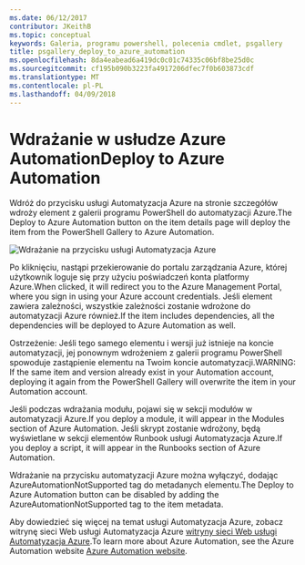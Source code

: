 ```yaml
---
ms.date: 06/12/2017
contributor: JKeithB
ms.topic: conceptual
keywords: Galeria, programu powershell, polecenia cmdlet, psgallery
title: psgallery_deploy_to_azure_automation
ms.openlocfilehash: 8da4eabead6a419dc0c01c74335c06bf8be25d0c
ms.sourcegitcommit: cf195b090b3223fa4917206dfec7f0b603873cdf
ms.translationtype: MT
ms.contentlocale: pl-PL
ms.lasthandoff: 04/09/2018
---
```

<a name="deploy-to-azure-automation"></a><span data-ttu-id="ceb06-103">Wdrażanie w usłudze Azure Automation</span><span class="sxs-lookup"><span data-stu-id="ceb06-103">Deploy to Azure Automation</span></span>
===========================

<span data-ttu-id="ceb06-104">Wdróż do przycisku usługi Automatyzacja Azure na stronie szczegółów wdroży element z galerii programu PowerShell do automatyzacji Azure.</span><span class="sxs-lookup"><span data-stu-id="ceb06-104">The Deploy to Azure Automation button on the item details page will deploy the item from the PowerShell Gallery to Azure Automation.</span></span>

![Wdrażanie na przycisku usługi Automatyzacja Azure](Images/DeployToAzureAutomationButton.png)

<span data-ttu-id="ceb06-106">Po kliknięciu, nastąpi przekierowanie do portalu zarządzania Azure, której użytkownik loguje się przy użyciu poświadczeń konta platformy Azure.</span><span class="sxs-lookup"><span data-stu-id="ceb06-106">When clicked, it will redirect you to the Azure Management Portal, where you sign in using your Azure account credentials.</span></span>
<span data-ttu-id="ceb06-107">Jeśli element zawiera zależności, wszystkie zależności zostanie wdrożone do automatyzacji Azure również.</span><span class="sxs-lookup"><span data-stu-id="ceb06-107">If the item includes dependencies, all the dependencies will be deployed to Azure Automation as well.</span></span>

<span data-ttu-id="ceb06-108">Ostrzeżenie: Jeśli tego samego elementu i wersji już istnieje na koncie automatyzacji, jej ponownym wdrożeniem z galerii programu PowerShell spowoduje zastąpienie elementu na Twoim koncie automatyzacji.</span><span class="sxs-lookup"><span data-stu-id="ceb06-108">WARNING:  If the same item and version already exist in your Automation account, deploying it again from the PowerShell Gallery will overwrite the item in your Automation account.</span></span>

<span data-ttu-id="ceb06-109">Jeśli podczas wdrażania modułu, pojawi się w sekcji modułów w automatyzacji Azure.</span><span class="sxs-lookup"><span data-stu-id="ceb06-109">If you deploy a module, it will appear in the Modules section of Azure Automation.</span></span>  <span data-ttu-id="ceb06-110">Jeśli skrypt zostanie wdrożony, będą wyświetlane w sekcji elementów Runbook usługi Automatyzacja Azure.</span><span class="sxs-lookup"><span data-stu-id="ceb06-110">If you deploy a script, it will appear in the Runbooks section of Azure Automation.</span></span>

<span data-ttu-id="ceb06-111">Wdrażanie na przycisku automatyzacji Azure można wyłączyć, dodając AzureAutomationNotSupported tag do metadanych elementu.</span><span class="sxs-lookup"><span data-stu-id="ceb06-111">The Deploy to Azure Automation button can be disabled by adding the AzureAutomationNotSupported tag to the item metadata.</span></span>

<span data-ttu-id="ceb06-112">Aby dowiedzieć się więcej na temat usługi Automatyzacja Azure, zobacz witrynę sieci Web usługi Automatyzacja Azure [witryny sieci Web usługi Automatyzacja Azure](http://azure.microsoft.com/services/automation/).</span><span class="sxs-lookup"><span data-stu-id="ceb06-112">To learn more about Azure Automation, see the Azure Automation website [Azure Automation website](http://azure.microsoft.com/services/automation/).</span></span>